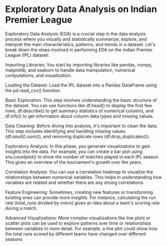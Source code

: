 # Exploratory Data Analysis on Indian Premier League

Exploratory Data Analysis (EDA) is a crucial step in the data analysis process where you visually and statistically summarize, explore, and interpret the main characteristics, patterns, and trends in a dataset. Let's break down the steps involved in performing EDA on the Indian Premier League (IPL) dataset:

Importing Libraries:
You start by importing libraries like pandas, numpy, matplotlib, and seaborn to handle data manipulation, numerical computations, and visualization.

Loading the Dataset:
Load the IPL dataset into a Pandas DataFrame using the pd.read_csv() function.

Basic Exploration:
This step involves understanding the basic structure of the dataset. You can use functions like df.head() to display the first few rows, df.describe() to get summary statistics of numerical columns, and df.info() to get information about column data types and missing values.

Data Cleaning:
Before diving into analysis, it's important to clean the data. This step includes identifying and handling missing values (df.isnull().sum()), and removing duplicate rows (df.drop_duplicates()).

Exploratory Analysis:
In this phase, you generate visualizations to gain insights into the data. For example, you can create a bar plot using sns.countplot() to show the number of matches played in each IPL season. This gives an overview of the tournament's growth over the years.

Correlation Analysis:
You can use a correlation heatmap to visualize the relationships between numerical variables. This helps in understanding how variables are related and whether there are any strong correlations.

Feature Engineering:
Sometimes, creating new features or transforming existing ones can provide more insights. For instance, calculating the run rate (total_runs divided by overs) gives an idea about a team's scoring rate during a match.

Advanced Visualizations:
More complex visualizations like line plots or scatter plots can be used to explore patterns over time or relationships between variables in more detail. For example, a line plot could show how the total runs scored by different teams have changed over different seasons
